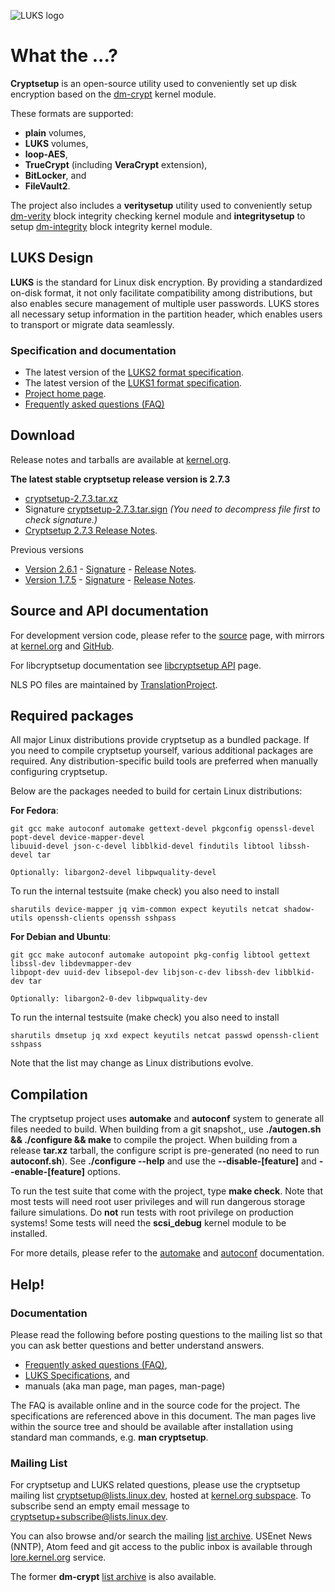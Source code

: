 ![LUKS logo](https://gitlab.com/cryptsetup/cryptsetup/wikis/luks-logo.png)

What the ...?
=============
**Cryptsetup** is an open-source utility used to conveniently set up disk encryption based
on the [dm-crypt](https://gitlab.com/cryptsetup/cryptsetup/wikis/DMCrypt) kernel module.

These formats are supported:
  * **plain** volumes,
  * **LUKS** volumes,
  * **loop-AES**,
  * **TrueCrypt** (including **VeraCrypt** extension),
  * **BitLocker**, and
  * **FileVault2**.

The project also includes a **veritysetup** utility used to conveniently setup
[dm-verity](https://gitlab.com/cryptsetup/cryptsetup/wikis/DMVerity)
block integrity checking kernel module and **integritysetup** to setup
[dm-integrity](https://gitlab.com/cryptsetup/cryptsetup/wikis/DMIntegrity)
block integrity kernel module.

LUKS Design
-----------
**LUKS** is the standard for Linux disk encryption. By providing a standardized on-disk format,
it not only facilitate compatibility among distributions, but also enables secure management
of multiple user passwords. LUKS stores all necessary setup information in the partition header,
which enables users to transport or migrate data seamlessly.

### Specification and documentation
  * The latest version of the
  [LUKS2 format specification](https://gitlab.com/cryptsetup/LUKS2-docs).
  * The latest version of the
  [LUKS1 format specification](https://www.kernel.org/pub/linux/utils/cryptsetup/LUKS_docs/on-disk-format.pdf).
  * [Project home page](https://gitlab.com/cryptsetup/cryptsetup/).
  * [Frequently asked questions (FAQ)](https://gitlab.com/cryptsetup/cryptsetup/wikis/FrequentlyAskedQuestions)

Download
--------
Release notes and tarballs are available at
[kernel.org](https://www.kernel.org/pub/linux/utils/cryptsetup/).

**The latest stable cryptsetup release version is 2.7.3**
  * [cryptsetup-2.7.3.tar.xz](https://www.kernel.org/pub/linux/utils/cryptsetup/v2.7/cryptsetup-2.7.3.tar.xz)
  * Signature [cryptsetup-2.7.3.tar.sign](https://www.kernel.org/pub/linux/utils/cryptsetup/v2.7/cryptsetup-2.7.3.tar.sign)
    _(You need to decompress file first to check signature.)_
  * [Cryptsetup 2.7.3 Release Notes](https://www.kernel.org/pub/linux/utils/cryptsetup/v2.7/v2.7.3-ReleaseNotes).

Previous versions
 * [Version 2.6.1](https://www.kernel.org/pub/linux/utils/cryptsetup/v2.6/cryptsetup-2.6.1.tar.xz) -
   [Signature](https://www.kernel.org/pub/linux/utils/cryptsetup/v2.6/cryptsetup-2.6.1.tar.sign) -
   [Release Notes](https://www.kernel.org/pub/linux/utils/cryptsetup/v2.5/v2.5.0-ReleaseNotes).
 * [Version 1.7.5](https://www.kernel.org/pub/linux/utils/cryptsetup/v1.7/cryptsetup-1.7.5.tar.xz) -
   [Signature](https://www.kernel.org/pub/linux/utils/cryptsetup/v1.7/cryptsetup-1.7.5.tar.sign) -
   [Release Notes](https://www.kernel.org/pub/linux/utils/cryptsetup/v1.7/v1.7.5-ReleaseNotes).

Source and API documentation
----------------------------
For development version code, please refer to the
[source](https://gitlab.com/cryptsetup/cryptsetup/tree/master) page, with mirrors
at [kernel.org](https://git.kernel.org/cgit/utils/cryptsetup/cryptsetup.git/) and
[GitHub](https://github.com/mbroz/cryptsetup).

For libcryptsetup documentation see
[libcryptsetup API](https://mbroz.fedorapeople.org/libcryptsetup_API/) page.

NLS PO files are maintained by
[TranslationProject](https://translationproject.org/domain/cryptsetup.html).

Required packages
-----------------
All major Linux distributions provide cryptsetup as a bundled package. If you need
to compile cryptsetup yourself, various additional packages are required.
Any distribution-specific build tools are preferred when manually configuring cryptsetup.

Below are the packages needed to build for certain Linux distributions:

**For Fedora**:
```
git gcc make autoconf automake gettext-devel pkgconfig openssl-devel popt-devel device-mapper-devel
libuuid-devel json-c-devel libblkid-devel findutils libtool libssh-devel tar

Optionally: libargon2-devel libpwquality-devel
```
To run the internal testsuite (make check) you also need to install
```
sharutils device-mapper jq vim-common expect keyutils netcat shadow-utils openssh-clients openssh sshpass
```

**For Debian and Ubuntu**:
```
git gcc make autoconf automake autopoint pkg-config libtool gettext libssl-dev libdevmapper-dev
libpopt-dev uuid-dev libsepol-dev libjson-c-dev libssh-dev libblkid-dev tar

Optionally: libargon2-0-dev libpwquality-dev
```
To run the internal testsuite (make check) you also need to install
```
sharutils dmsetup jq xxd expect keyutils netcat passwd openssh-client sshpass
```

Note that the list may change as Linux distributions evolve.

Compilation
-----------
The cryptsetup project uses **automake** and **autoconf** system to generate all files needed to build.
When building from a git snapshot,, use **./autogen.sh && ./configure && make**
to compile the project. When building from a release **tar.xz** tarball, the configure script
is pre-generated (no need to run **autoconf.sh**).
See **./configure --help** and use the **--disable-[feature]** and **--enable-[feature]** options.

To run the test suite that come with the project, type **make check**.
Note that most tests will need root user privileges and will run dangerous storage failure simulations.
Do **not** run tests with root privilege on production systems! Some tests will need the **scsi_debug**
kernel module to be installed.

For more details, please refer to the
[automake](https://www.gnu.org/software/automake/manual/automake.html) and
[autoconf](https://www.gnu.org/savannah-checkouts/gnu/autoconf/manual/autoconf.html) documentation.

Help!
-----
### Documentation
Please read the following before posting questions to the mailing list so that
you can ask better questions and better understand answers.

* [Frequently asked questions (FAQ)](https://gitlab.com/cryptsetup/cryptsetup/wikis/FrequentlyAskedQuestions),
* [LUKS Specifications](#specification-and-documentation), and
* manuals (aka man page, man pages, man-page) 

The FAQ is available online and in the source code for the project. The specifications are
referenced above in this document. The man pages live within the source tree and should be
available after installation using standard man commands, e.g. **man cryptsetup**.

### Mailing List
For cryptsetup and LUKS related questions, please use the cryptsetup mailing list
[cryptsetup@lists.linux.dev](mailto:cryptsetup@lists.linux.dev),
hosted at [kernel.org subspace](https://subspace.kernel.org/lists.linux.dev.html).
To subscribe send an empty email message to
[cryptsetup+subscribe@lists.linux.dev](mailto:cryptsetup+subscribe@lists.linux.dev).

You can also browse and/or search the mailing [list archive](https://lore.kernel.org/cryptsetup/).
USEnet News (NNTP), Atom feed and git access to the public inbox is available through
[lore.kernel.org](https://lore.kernel.org) service.

The former **dm-crypt** [list archive](https://lore.kernel.org/dm-crypt/) is also available.
